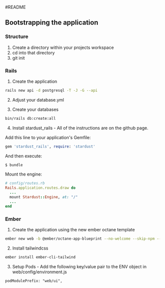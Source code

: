 #README


## Bootstrapping the application

### Structure

1. Create a directory within your projects workspace
2. cd into that directory
3. git init


### Rails


1. Create the application
```bash
rails new api -d postgresql -T -J -G --api
```

2. Adjust your database.yml

3. Create your databases
```bash
bin/rails db:create:all
```


4. Install stardust_rails - All of the instructions are on the github page.

Add this line to your application's Gemfile:

```ruby
gem 'stardust_rails', require: 'stardust'
```

And then execute:
```bash
$ bundle
```

Mount the engine:
```ruby
# config/routes.rb
Rails.application.routes.draw do
  ...
  mount Stardust::Engine, at: "/"
  ...
end
```


### Ember

1. Create the application using the new ember octane template  
```bash
ember new web -b @ember/octane-app-blueprint --no-welcome --skip-npm --skip-bower --skip-git
```

2. Install tailwindcss
```bash
ember install ember-cli-tailwind
```

3. Setup Pods - Add the following key/value pair to the ENV object in web/config/environment.js
```    
podModulePrefix: "web/ui",
```
